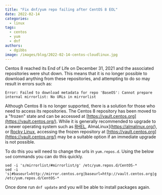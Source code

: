 ```yaml
---
title: "Fix dnf/yum repo failing after CentOS 8 EOL"
date: 2022-02-14
categories:
  - linux
tags:
  - centos
  - yum
  - dnf
authors:
  - dgibbs
image: /images/blog/2022-02-14-centos-cloudlinux.jpg
---
```


Centos 8 reached its End of Life on December 31, 2021 and the associated repositories were shut down. This means that it is no longer possible to download anything from these repositories, and attempting to do so may result in errors such as:

```
Error: Failed to download metadata for repo 'BaseOS': Cannot prepare internal mirrorlist: No URLs in mirrorlist
```

Although Centos 8 is no longer supported, there is a solution for those who need to access its repositories. The Centos 8 repository has been moved to a "frozen" state and can be accessed at [https://vault.centos.org](https://vault.centos.org/). While it is generally recommended to upgrade to a newer operating system such as [RHEL](https://www.redhat.com/en/technologies/linux-platforms/enterprise-linux), AlmaLinux](https://almalinux.org/), or [Rocky Linux](https://rockylinux.org/), accessing the frozen repository at [https://vault.centos.org](https://vault.centos.org/) may be a suitable option if an immediate upgrade is not possible.

To do this you will need to change the urls in `yum.repos.d`. Using the below `sed` commands you can do this quickly.

```
sed -i 's/mirrorlist/#mirrorlist/g' /etc/yum.repos.d/CentOS-*
sed -i 's|#baseurl=http://mirror.centos.org|baseurl=http://vault.centos.org|g' /etc/yum.repos.d/CentOS-*
```

Once done run `dnf update` and you will be able to install packages again.
